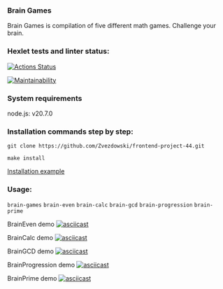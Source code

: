 ### Brain Games

Brain Games is compilation of five different math games. Challenge your brain.

### Hexlet tests and linter status:
[![Actions Status](https://github.com/Zvezdowski/frontend-project-44/workflows/hexlet-check/badge.svg)](https://github.com/Zvezdowski/frontend-project-44/actions)

[![Maintainability](https://api.codeclimate.com/v1/badges/52911390035689c80d58/maintainability)](https://codeclimate.com/github/Zvezdowski/frontend-project-44/maintainability)

### System requirements

node.js: v20.7.0 

### Installation commands step by step:

`git clone https://github.com/Zvezdowski/frontend-project-44.git`

`make install`

[Installation example](https://asciinema.org/a/0BRqUSfUp8NqSC3THE8B6wdUN)

### Usage:

`brain-games`
`brain-even`
`brain-calc`
`brain-gcd`
`brain-progression`
`brain-prime`

BrainEven demo
[![asciicast](https://asciinema.org/a/kNn1nRmdsSYLh0K8uYEAoxLVy.svg)](https://asciinema.org/a/kNn1nRmdsSYLh0K8uYEAoxLVy)

BrainCalc demo
[![asciicast](https://asciinema.org/a/oQX6E47IokqRXdu6y7lvKJJNk.svg)](https://asciinema.org/a/oQX6E47IokqRXdu6y7lvKJJNk)

BrainGCD demo
[![asciicast](https://asciinema.org/a/t9Yx9womLOTXzY1S0UvF1yCYM.svg)](https://asciinema.org/a/t9Yx9womLOTXzY1S0UvF1yCYM)

BrainProgression demo
[![asciicast](https://asciinema.org/a/QlxxCVHM6b4sswAFKg7m29hmr.svg)](https://asciinema.org/a/QlxxCVHM6b4sswAFKg7m29hmr)

BrainPrime demo
[![asciicast](https://asciinema.org/a/tJrcy1DcknoGVLTw9zeC2FkeZ.svg)](https://asciinema.org/a/tJrcy1DcknoGVLTw9zeC2FkeZ)
